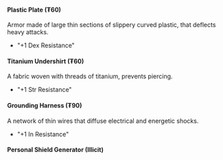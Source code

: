 #### Plastic Plate (₮60)
Armor made of large thin sections of slippery curved plastic, that deflects heavy attacks.
- "+1 Dex Resistance"
#### Titanium Undershirt (₮60)
A fabric woven with threads of titanium, prevents piercing.
- "+1 Str Resistance"
#### Grounding Harness (₮90)
A network of thin wires that diffuse electrical and energetic shocks.
- "+1 In Resistance"
#### Personal Shield Generator (Illicit)
